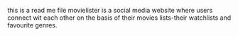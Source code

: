 this is a read me file
movielister is a social media website where users connect wit each other on the basis of their movies lists-their watchlists and favourite genres.
